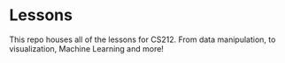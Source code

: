# Lessons
This repo houses all of the lessons for CS212. From data manipulation, to visualization, Machine Learning and more!
